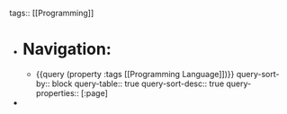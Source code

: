 tags:: [[Programming]]

- # Navigation:
	- {{query (property :tags [[Programming Language]])}}
	  query-sort-by:: block
	  query-table:: true
	  query-sort-desc:: true
	  query-properties:: [:page]
-